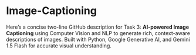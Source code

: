 # Image-Captioning
Here’s a concise two-line GitHub description for Task 3:  **AI-powered Image Captioning** using Computer Vision and NLP to generate rich, context-aware descriptions of images. Built with Python, Google Generative AI, and Gemini 1.5 Flash for accurate visual understanding.
